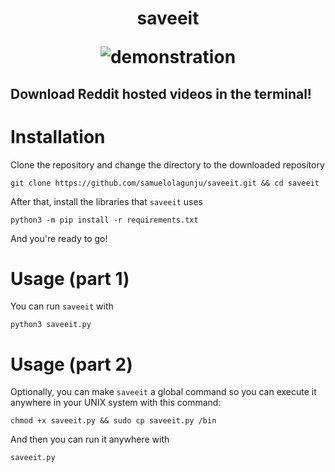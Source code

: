 <h1 align="center">
  saveeit
  
  ![demonstration](https://dioxair.needs.rest/r/saveeit.gif)
</h1>

## Download Reddit hosted videos in the terminal!

# Installation

Clone the repository and change the directory to the downloaded repository

```console
git clone https://github.com/samuelolagunju/saveeit.git && cd saveeit
```

After that, install the libraries that `saveeit` uses

```console
python3 -m pip install -r requirements.txt
```

And you're ready to go!

# Usage (part 1)
You can run `saveeit` with

```console
python3 saveeit.py
```

# Usage (part 2)

Optionally, you can make `saveeit` a global command so you can execute it anywhere in your UNIX system with this command:

```console
chmod +x saveeit.py && sudo cp saveeit.py /bin
```

And then you can run it anywhere with

```console
saveeit.py
```
